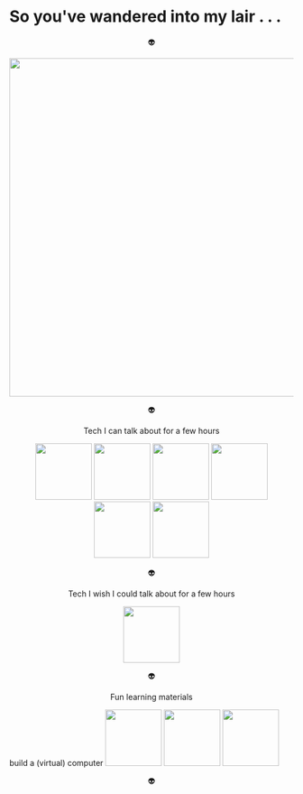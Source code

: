 # So you've wandered into my lair . . . 

<p align="center">
👽     
</p>

<p align="center">
  <img width="600em" src="https://github-profile-summary-cards.vercel.app/api/cards/profile-details?username=alienflip&theme=github_dark" />
</p>

<p align="center">
👽     
</p>

<p align="center">
Tech I can talk about for a few hours   
</p>

<p align="center">
  <img width="100em" src="https://img.shields.io/badge/unity-grey.svg?style=for-the-badge&logo=unity&logoColor=white" />
  <img width="100em" src="https://img.shields.io/badge/wolfram-red.svg?style=for-the-badge&logo=wolfram&logoColor=%23F7DF1E" />
  <img width="100em" src="https://img.shields.io/badge/Solidity-%23363636.svg?style=for-the-badge&logo=solidity&logoColor=white" />
  <img width="100em" src="https://img.shields.io/badge/javascript-yellow.svg?style=for-the-badge&logo=javascript&logoColor=white" />
  <img width="100em" src="https://img.shields.io/badge/Arduino-%23007ACC.svg?style=for-the-badge&logo=Arduino&logoColor=white" />
  <img width="100em" src="https://img.shields.io/badge/python-3670A0?style=for-the-badge&logo=python&logoColor=ffdd54" />
</p>

<p align="center">
👽     
</p>

<p align="center">
Tech I wish I could talk about for a few hours
</p>

<p align="center">
  <img width="100em" src="https://img.shields.io/badge/Rust-brown.svg?style=for-the-badge&logo=rust&logoColor=%23F7DF1E" />
</p>

<p align="center">
👽     
</p>

<p align="center">
Fun learning materials   
</p>

<p align="center">
  <p href="https://www.nand2tetris.org/">build a (virtual) computer</b> 
  <img width="100em" text="create a doo-dad" src="https://learn.sparkfun.com/?_ga=2.92506973.1781630498.1648479078-1801607459.1648341636" />
  <img width="100em" text="hack a thing" src="https://overthewire.org/wargames/" />
  <img width="100em" text="long term vision" src="https://www.youtube.com/watch?v=j5a0jTc9S10&ab_channel=YourUncleMoe" />
</p>

<p align="center">
👽     
</p>
